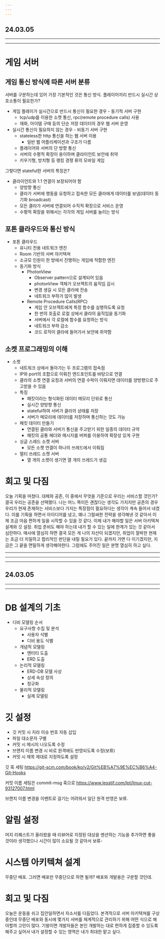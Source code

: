 ```yaml
---
---
---
```

24.03.05  
---
---
---
# 게임 서버
## 게임 통신 방식에 따른 서버 분류
서버를 구분하는데 있어 가장 기본적인 것은 통신 방식. 
플레이어끼리 반드시 실시간 상호소통이 필요한가?
- 게임 플레이가 실시간으로 반드시 통신이 필요한 경우 - 동기적 서버 구현
	- tcp/udp를 이용한 소켓 통신, rpc(remote procedure calls) 사용
	- 재화, 아이템 구매 등의 단순 저장 데이터의 경우 웹 서버 운영
- 실시간 통신이 필요하지 않는 경우 - 비동기 서버 구현
	- stateless한 http 통신을 하는 웹 서버 이용
		- 일반 웹 어플리케이션과 구조가 다름
	- 플레이어와 서버의 단 방향 통신
	- 서버의 수평적 확장이 용이하며 클라이언트 보안에 취약
	- 키우기형, 방치형 등 랭킹 경쟁 류의 모바일 게임

그렇다면 stateful한 서버의 특징은?
- 클라이언트와 1:1 연결이 보장되어야 함
	- 양방향 통신
	- 클라가 서버에 행동을 요청하고 접속한 모든 클라에게 데이터를 보냄(데이터 동기화 broadcast)
	- 모든 클라가 서버에 연결되어 수직적 확장으로 서비스 운영
	- 수평적 확장을 위해서는 각각의 게임 서버를 늘리는 방식
## 포톤 클라우드와 통신 방식
- 포톤 클라우드
	- 유니티 전용 네트워크 엔진
	- Room 기반의 서버 아키텍쳐
	- 소규모 인원이 한 방에서 진행하는 게임에 적합한 엔진
	- 동기화 방식
		- PhotonView
			- Observer pattern으로 설계되어 있음
			- photonView 객체가 오브젝트의 움직임 감시
			- 변경 생길 시 모든 클라에 전송
			- 네트워크 부하가 많이 발생
		- Remote Procedure Calls(RPC) 
			- 게임 안 오브젝트에게 특정 함수를 실행하도록 요청
			- 한 번의 호출로 로컬 상에서 클라의 움직임을 동기화
			- 서버에서 각 로컬에 함수를 요청하는 방식
			- 네트워크 부하 감소
			- 코드 로직이 클라에 들어가서 보안에 취약함

## 소켓 프로그래밍의 이해
- 소켓
	- 네트워크 상에서 돌아가는 두 프로그램의 접속점
	- IP와 port의 조합으로 이뤄진 엔드포인트를 바탕으로 연결
	- 클라의 소켓 연결 요청과 서버의 연결 수락이 이뤄지면 데이터를 양방향으로 주고받을 수 있음
	- 특징
		- 패킷이라는 형식화된 데이터 메모리 단위로 통신
		- 실시간 양방향 통신
		- stateful하여 서버가 클라의 상태를 저장
		- 서버가 메모리에 데이터를 저장하며 통신하는 것도 가능
	- 패킷 데이터 만들기
		- 연결된 클라와 서버가 통신을 주고받기 위한 일종의 데이터 규약
		- 패킷의 공통 헤더와 메시지를 버퍼를 이용하여 확장성 있게 구현
	- 싱글 스레드 소켓 서버
		- 모든 소켓 연결이 하나의 쓰레드에서 이뤄짐
	- 멀티 쓰레드 소켓 서버 
		- 열 개의 소켓이 생기면 열 개의 쓰레드가 생김

# 회고 및 다짐
오늘 기획을 마쳤다. 대체와 공존, 이 중에서 무엇을 기준으로 우리는 서비스할 것인가? 결국 우리는 공존을 선택했다. 나는 어느 쪽이든 괜찮다는 생각도 가지지만 공존의 경우 우리가 현재 존재하는 서비스보다 가지는 특장점이 필요하다는 생각이 계속 들어서 내켰다. 이를 기획을 하면서 아이디어를 냈고, 꽤나 그럴싸한 전략을 생각해낸 것 같아서 이제 조금 마음 편하게 일을 시작할 수 있을 것 같다. 
이제 내가 해야할 일은 서버 아키텍쳐 설계와 깃 설정. 취업 준비도 해야 하는데 내가 할 수 있는 일에 한계가 있는 것 같아서 심란하다. 매사에 열심히 하면 결국 모든 게 나의 자산이 되겠지만, 취업이 절박한 현재는 조금 더 치밀하고 합리적인 판단을 내릴 필요가 있다. 끝까지 가면 다 이기겠지만, 지금은 그 끝을 면밀하게 생각해야한다. 그럼에도 주어진 일은 분명 열심히 하고 싶다.   

---
---
---
24.03.05  
---
---
---
# DB 설계의 기초

- 디비 모델링 순서
	- 요구사항 수집 및 분석
		- 사용자 식별
		- 디비 용도 식별
	- 개념적 모델링
		- 엔터티 도출
		- ERD 도출
	- 논리적 모델링
		- ERD-DB 모델 사상
		- 상세 속성 정의
		- 정규화
	- 물리적 모델링
		- 실제 모델링

# 깃 설정
- 깃 커밋 시 지라 이슈 번호 자동 삽입
- 파일 대소문자 구별
- 커밋 시 메시지 나오도록 수정
- 브랜치 이름 변경 시 바로 원격에도 반영되도록 수정(보류)
- 커밋 시 제목 제대로 지정하도록 설정

깃 훅 세팅
https://git-scm.com/book/ko/v2/Git%EB%A7%9E%EC%B6%A4-Git-Hooks

커밋 이름 세팅은 commit-msg 훅으로
https://www.lesstif.com/lpt/linux-cut-93127007.html

브랜치 이름 변경을 이벤트로 걸기는 어려워서 일단 원격 반영은 보류.

# 알림 설정
머지 리퀘스트가 올라왔을 때 리뷰어로 지정된 대상을 멘션하는 기능을 추가하면 좋을 것이라 생각했으나 시간이 많이 소요될 것 같아서 보류-

# 시스템 아키텍쳐 설계
무중단 배포. 
그러면 배포만 무중단으로 하면 될까?
배포와 개발용은 구분할 것인데.

# 회고 및 다짐
오늘은 운동을 쉬고 집안일하면서 자소서를 다듬었다. 본격적으로 서버 아키텍쳐를 구상 중인데 무중단 배포와 동시에 몇가지 서버를 체계적으로 관리하기 위해 어떤 식으로 해야할까 고민이 많다. 기왕이면 개발자들은 본인 개발하는 대로 편하게 집중할 수 있도록 해주고 싶어서 내가 설정할 수 있는 영역은 내가 최대한 맡고 싶다. 
